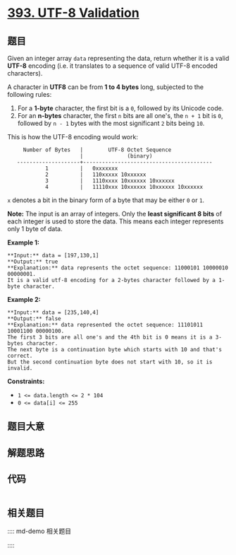 # [393. UTF-8 Validation](https://leetcode.com/problems/utf-8-validation)

## 题目

Given an integer array `data` representing the data, return whether it is a
valid **UTF-8** encoding (i.e. it translates to a sequence of valid UTF-8
encoded characters).

A character in **UTF8** can be from **1 to 4 bytes** long, subjected to the
following rules:

  1. For a **1-byte** character, the first bit is a `0`, followed by its Unicode code.
  2. For an **n-bytes** character, the first `n` bits are all one's, the `n + 1` bit is `0`, followed by `n - 1` bytes with the most significant `2` bits being `10`.

This is how the UTF-8 encoding would work:

    
    
         Number of Bytes   |        UTF-8 Octet Sequence
                           |              (binary)
       --------------------+-----------------------------------------
                1          |   0xxxxxxx
                2          |   110xxxxx 10xxxxxx
                3          |   1110xxxx 10xxxxxx 10xxxxxx
                4          |   11110xxx 10xxxxxx 10xxxxxx 10xxxxxx
    

`x` denotes a bit in the binary form of a byte that may be either `0` or `1`.

**Note:** The input is an array of integers. Only the **least significant 8
bits** of each integer is used to store the data. This means each integer
represents only 1 byte of data.



**Example 1:**

    
    
    **Input:** data = [197,130,1]
    **Output:** true
    **Explanation:** data represents the octet sequence: 11000101 10000010 00000001.
    It is a valid utf-8 encoding for a 2-bytes character followed by a 1-byte character.
    

**Example 2:**

    
    
    **Input:** data = [235,140,4]
    **Output:** false
    **Explanation:** data represented the octet sequence: 11101011 10001100 00000100.
    The first 3 bits are all one's and the 4th bit is 0 means it is a 3-bytes character.
    The next byte is a continuation byte which starts with 10 and that's correct.
    But the second continuation byte does not start with 10, so it is invalid.
    



**Constraints:**

  * `1 <= data.length <= 2 * 104`
  * `0 <= data[i] <= 255`


## 题目大意

## 解题思路

## 代码

```javascript

```

## 相关题目

:::: md-demo 相关题目

::::
